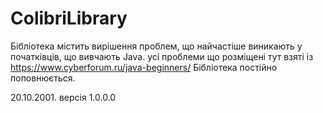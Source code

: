 # ColibriLibrary
Бібліотека містить вирішення проблем, що найчастіше виникають у початківців, що вивчають Java. усі проблеми що розміщені тут взяті із https://www.cyberforum.ru/java-beginners/ 
Бібліотека постійно поповнюється.

20.10.2001. версія 1.0.0.0
